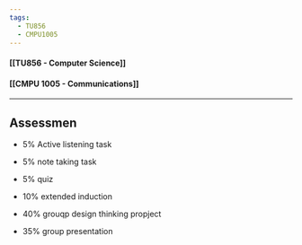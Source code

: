 ```yaml
---
tags:
  - TU856
  - CMPU1005
---
```

#### [[TU856 - Computer Science]]
#### [[CMPU 1005  - Communications]]

---

## Assessmen
- 5% Active listening task
- 5% note taking task
- 5% quiz
- 10% extended induction

- 40% grouqp design thinking propject
- 35% group presentation



